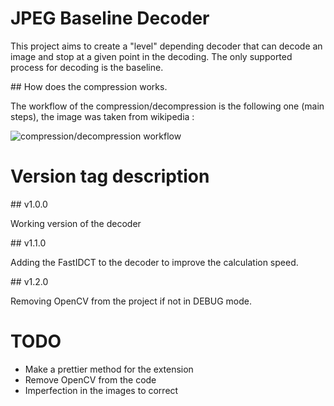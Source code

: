 # JPEG Baseline Decoder

This project aims to create a "level" depending decoder that can decode an image and stop at a given point in the decoding.
The only supported process for decoding is the baseline.

## How does the compression works.

The workflow of the compression/decompression is the following one (main steps), the image was taken from wikipedia :

![compression/decompression workflow](https://raw.githubusercontent.com/D3lt4lph4/jpeg_encoder_decoder/master/images/compression_JPEG.png?token=AXSrihw6StMXldgUNoZ5d55DTkqKOXrGks5bdYj-wA%3D%3D "JPEG workflow")

# Version tag description

## v1.0.0

Working version of the decoder

## v1.1.0

Adding the FastIDCT to the decoder to improve the calculation speed.

## v1.2.0

Removing OpenCV from the project if not in DEBUG mode.

# TODO

- Make a prettier method for the extension
- Remove OpenCV from the code
- Imperfection in the images to correct